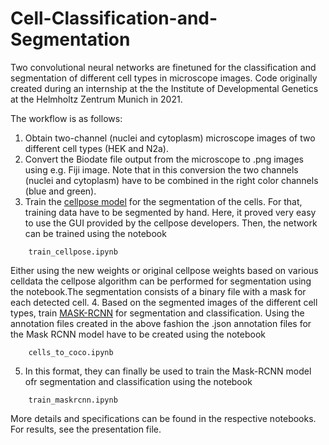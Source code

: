 # Cell-Classification-and-Segmentation

Two convolutional neural networks are finetuned for the classification and segmentation of different cell types in microscope images. Code originally created during an internship at the the Institute of Developmental Genetics at the Helmholtz Zentrum Munich in 2021. 

The workflow is as follows: 

1. Obtain two-channel (nuclei and cytoplasm) microscope images of two different cell types (HEK and N2a).
2. Convert the Biodate file output from the microscope to .png images using e.g. Fiji image. Note that in this conversion the two channels (nuclei and cytoplasm) have to be combined in the right color channels (blue and green).
3. Train the [cellpose model](https://github.com/MouseLand/cellpose) for the segmentation of the cells. For that, training data have to be segmented by hand. Here, it proved very easy to use the GUI provided by the cellpose developers. Then, the network can be trained using the notebook
```   
	train_cellpose.ipynb
```
Either using the new weights or original cellpose weights based on various celldata the cellpose algorithm can be performed for segmentation using the notebook.The segmentation consists of a binary file with a mask for each detected cell. 
4. Based on the segmented images of the different cell types, train [MASK-RCNN](https://github.com/matterport/Mask_RCNN) for segmentation and classification. Using the annotation files created in the above fashion the .json annotation files for the Mask RCNN model have to be created using the notebook
```
	cells_to_coco.ipynb
```
5. In this format, they can finally be used to train the Mask-RCNN model ofr segmentation and classification using the notebook 
```
	train_maskrcnn.ipynb
```
More details and specifications can be found in the respective notebooks. For results, see the presentation file.
